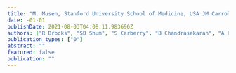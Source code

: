 ```yaml
---
title: "M. Musen, Stanford University School of Medicine, USA JM Carroll, School of Information Sciences and Technology, USA"
date: -01-01
publishDate: 2021-08-03T04:08:11.983696Z
authors: ["R Brooks", "SB Shum", "S Carberry", "B Chandrasekaran", "A Cockburn", " ..."]
publication_types: ["0"]
abstract: ""
featured: false
publication: ""
---
```


